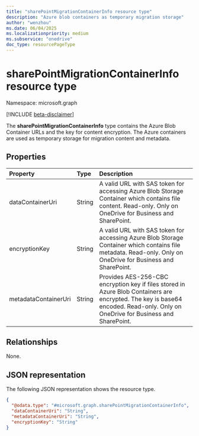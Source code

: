 ```yaml
---
title: "sharePointMigrationContainerInfo resource type"
description: "Azure blob containers as temporary migration storage"
author: "wenzhou"
ms.date: 06/04/2025
ms.localizationpriority: medium
ms.subservice: "onedrive"
doc_type: resourcePageType
---
```


# sharePointMigrationContainerInfo resource type

Namespace: microsoft.graph

[!INCLUDE [beta-disclaimer](../../includes/beta-disclaimer.md)]

The **sharePointMigrationContainerInfo** type contains the Azure Blob Container URLs and the key for content encryption. The Azure containers are used as temporary storage for migration content and metadata.

## Properties
|Property|Type|Description|
|:---|:---|:---|
|dataContainerUri|String|A valid URL with SAS token for accessing Azure Blob Storage Container which contains file content. Read-only. Only on OneDrive for Business and SharePoint.|
|encryptionKey|String|A valid URL with SAS token for accessing Azure Blob Storage Container which contains file metadata. Read-only. Only on OneDrive for Business and SharePoint.|
|metadataContainerUri|String|Provides AES-256-CBC encryption key if files stored in Azure Blob Containers are encrypted. The key is base64 encoded. Read-only. Only on OneDrive for Business and SharePoint.|

## Relationships
None.

## JSON representation
The following JSON representation shows the resource type.
<!-- {
  "blockType": "resource",
  "@odata.type": "microsoft.graph.sharePointMigrationContainerInfo"
}
-->
``` json
{
  "@odata.type": "#microsoft.graph.sharePointMigrationContainerInfo",
  "dataContainerUri": "String",
  "metadataContainerUri": "String",
  "encryptionKey": "String"
}
```
